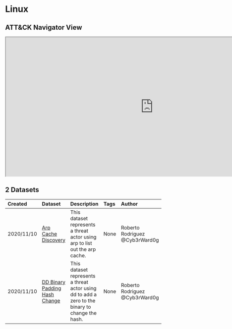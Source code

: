 # Linux

## ATT&CK Navigator View

<iframe src="https://mitre-attack.github.io/attack-navigator/enterprise/#layerURL=https%3A%2F%2Fraw.githubusercontent.com%2FOTRF%2Fmordor%2Fmaster%2Fdocs%2Fnotebooks%2Fsmall%2Flinux%2Flinux.json&tabs=false&selecting_techniques=false" width="950" height="450"></iframe>

## 2 Datasets

|Created|Dataset|Description|Tags|Author|
| :---| :---| :---| :---| :---|
|2020/11/10 |[Arp Cache Discovery](https://securitydatasets.com/notebooks/small/linux/07_discovery/SDLIN-201110074812.html) |This dataset represents a threat actor using arp to list out the arp cache. | None|Roberto Rodriguez @Cyb3rWard0g |
|2020/11/10 |[DD Binary Padding Hash Change](https://securitydatasets.com/notebooks/small/linux/05_defense_evasion/SDLIN-201110081941.html) |This dataset represents a threat actor using dd to add a zero to the binary to change the hash. | None|Roberto Rodriguez @Cyb3rWard0g |

